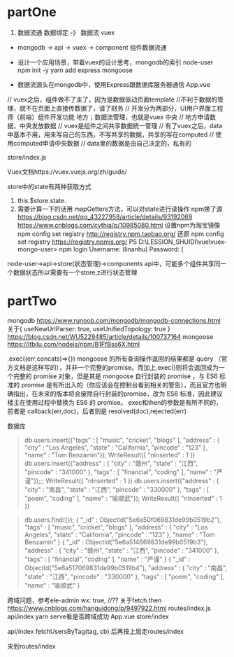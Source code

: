 # partOne
1. 数据流通
数据绑定 -》 数据流
vuex
- mongodb -> api -> vuex -> component
组件数据流通
- 设计一个应用场景，带着vuex的设计思考，mongodb的索引
node-user 
 npm init -y 
 yarn add express mongoose

 - 数据流源头在mongodb中，使用Express跟数据库服务器通信
 App.vue

// vuex之后，组件做不了主了，因为是数据驱动页面template
//不利于数据的管理，就不在页面上直接传数据了，请了财务
// 开发分为两部分，UI用户界面工程师（前端）组件开发功能 地方；数据流管理，也就是vuex 中央
// 地方申请数据，中央发放数据
// vuex是组件之间共享数据统一管理
// 有了vuex之后，data中基本不用，用来写自己的东西，不写共享的数据，共享的写在computed
// 使用computed申请中央数据
// data里的数据是由自己决定的，私有的

store/index.js

Vuex文档https://vuex.vuejs.org/zh/guide/

store中的state有两种获取方式
1. this.$store.state.
2. 需要计算一下的话用
mapGetters方法，可以对state进行读操作
npm换了源
https://blog.csdn.net/qq_43227958/article/details/93192069
https://www.cnblogs.com/cythia/p/10985080.html
设置npm为淘宝镜像
npm config set registry http://registry.npm.taobao.org/
还原
npm config set registry https://registry.npmjs.org/
PS D:\LESSION_SHUIDI\vue\vuex-mongo-user> npm login
Username: (linanhu)
Password: (<default hidden>)
Email: (this IS public) (1919412022@qq.com)
Logged in as linanhu on http://registry.npm.taobao.org/.

node-user->api->store(状态管理)->components
api中，可能多个组件共享同一个数据状态所以需要有一个store,z进行状态管理

# partTwo
mongodb
https://www.runoob.com/mongodb/mongodb-connections.html
关于{ useNewUrlParser: true, useUnifiedTopology: true }
https://blog.csdn.net/WU5229485/article/details/100737164
mongoose
https://itbilu.com/nodejs/npm/B1FfBss6X.html

.exec((err,concats)=>{})
 mongoose 的所有查询操作返回的结果都是 query （官方文档是这样写的），并非一个完整的promise。而加上.exec()则将会返回成为一个完整的 promise 对象，但是其是 mongoose 自行封装的 promise ，与 ES6 标准的 promise 是有所出入的（你应该会在控制台看到相关的警告），而且官方也明确指出，在未来的版本将会废除自行封装的promise，改为 ES6 标准，因此建议楼主在使用过程中替换为 ES6 的 promise。
 exec和then的参数是有所不同的，前者是 callback(err,doc)，后者则是 resolved(doc),rejected(err)

数据库
> db.users.insert({"tags" : [ "music", "cricket", "blogs" ], "address" : { "city" : "Los Angeles", "state" : "California", "pincode" : "123" }, "name" : "Tom Benzamin"});
WriteResult({ "nInserted" : 1 })
> db.users.insert({"address" : { "city" : "赣州", "state" : "江西", "pincode" : "341000" }, "tags" : [ "financial", "coding" ], "name" : "严谨"});;;
WriteResult({ "nInserted" : 1 })
> db.users.insert({"address" : { "city" : "南昌", "state" : "江西", "pincode" : "330000" }, "tags" : [ "poem", "coding" ], "name" : "喻顺武"});
WriteResult({ "nInserted" : 1 })

> db.users.find({});
{ "_id" : ObjectId("5e6a50f069831de99b0519b2"), "tags" : [ "music", "cricket", "blogs" ], "address" : { "city" : "Los Angeles", "state" : "California", "pincode" : "123" }, "name" : "Tom Benzamin" }
{ "_id" : ObjectId("5e6a514669831de99b0519b3"), "address" : { "city" : "赣州", "state" : "江西", "pincode" : "341000" }, "tags" : [ "financial", "coding" ], "name" : "严谨" }
{ "_id" : ObjectId("5e6a517069831de99b0519b4"), "address" : { "city" : "南昌", "state" : "江西", "pincode" : "330000" }, "tags" : [ "poem", "coding" ], "name" : "喻顺武" }
>

跨域问题，参考ele-admin
wx: true, //??
关于fetch.then https://www.cnblogs.com/hanguidong/p/9497922.html
routes/index.js
api/index yarn serve看是否跨域成功
App.vue
store/index

api/index fetchUsersByTag(tag, cb) 后再按上层走routes/index

来到routes/index